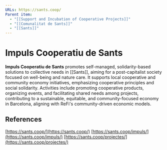 ```yaml
---
URLs: https://sants.coop/
Parent item:
  - "[[Support and Incubation of Cooperative Projects]]"
  - "[[Comunalitat de Sants]]"
  - "[[Sants]]"
---
```

# Impuls Cooperatiu de Sants

**Impuls Cooperatiu de Sants** promotes self-managed, solidarity-based solutions to collective needs in [[Sants]], aiming for a post-capitalist society focused on well-being and nature care. It supports local cooperative and community economy initiatives, emphasizing cooperative principles and social solidarity. Activities include promoting cooperative products, organizing events, and facilitating shared needs among projects, contributing to a sustainable, equitable, and community-focused economy in Barcelona, aligning with ReFi's community-driven economic models.

## References

[https://sants.coop/](https://sants.coop/)
[https://sants.coop/impuls/](https://sants.coop/impuls/)
[https://sants.coop/projectes/](https://sants.coop/projectes/)